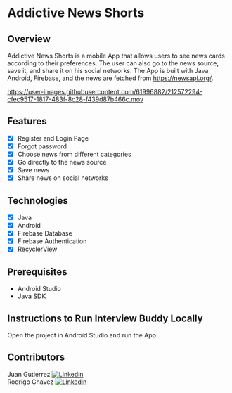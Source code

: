 # Addictive News Shorts

## Overview

Addictive News Shorts is a mobile App that allows users to see news cards according to their preferences. The user can also go to the news source, save it, and share it on his social networks. The App is built with Java Android, Firebase, and the news are fetched from https://newsapi.org/.



https://user-images.githubusercontent.com/61996882/212572294-cfec9517-1817-483f-8c28-f439d87b466c.mov



## Features

- [x] Register and Login Page
- [x] Forgot password
- [x] Choose news from different categories
- [x] Go directly to the news source
- [x] Save news
- [x] Share news on social networks

## Technologies

- [x] Java
- [x] Android
- [x] Firebase Database
- [x] Firebase Authentication
- [x] RecyclerView

## Prerequisites

- Android Studio
- Java SDK

## Instructions to Run Interview Buddy Locally

Open the project in Android Studio and run the App.

## Contributors

Juan Gutierrez [<img src="https://i.stack.imgur.com/gVE0j.png" alt="Linkedin">](https://www.linkedin.com/in/-juan-gutierrez/)  
Rodrigo Chavez [<img src="https://i.stack.imgur.com/gVE0j.png" alt="Linkedin">](https://www.linkedin.com/in/rodrigo-chavez-m/)
